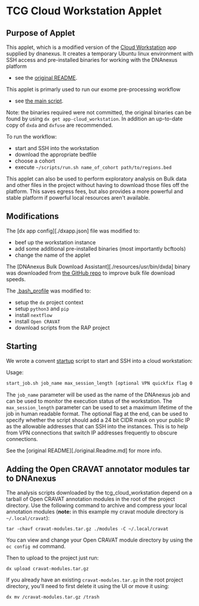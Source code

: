# TCG Cloud Workstation Applet

## Purpose of Applet

This applet, which is a modified version of the
[Cloud Workstation](https://documentation.dnanexus.com/developer/cloud-workstation)
app supplied by dnanexus. It creates a temporary Ubuntu linux environment with SSH access
and pre-installed binaries for working with the DNAnexus platform

- see the [original README](./original.Readme.md).

This applet is primarly used to run our exome pre-processing workflow

- see [the main script](../dx-applets/analysis_scripts/run.sh).

Note: the binaries required were not committed, the original binaries can be found by using `dx get app-cloud_workstation`.
In addition an up-to-date copy of `dxda` and `dxfuse` are recommended.

To run the workflow:

- start and SSH into the workstation
- download the appropriate bedfile
- choose a cohort
- execute `~/scripts/run.sh name_of_cohort path/to/regions.bed`

This applet can also be used to perform exploratory analysis on Bulk data and other files in the project
without having to download those files off the platform. This saves egress fees, but also provides
a more powerful and stable platform if powerful local resources aren't available.

## Modifications

The [dx app config][./dxapp.json] file was modified to:

- beef up the workstation instance
- add some additional pre-installed binaries (most importantly bcftools)
- change the name of the applet

The [DNAnexus Bulk Download Assistant][./resources/usr/bin/dxda] binary was downloaded from
[the GitHub repo](https://github.com/dnanexus/dxda) to improve bulk file download speeds.

The [.bash_profile](./resources/home/dnanexus/.bash_profile) was modified to:

- setup the `dx` project context
- setup `python3` and `pip`
- install `nextflow`
- install `Open CRAVAT`
- download scripts from the RAP project

## Starting

We wrote a convent [startup](./start_job.sh) script to start and SSH into a cloud workstation:

Usage:

```bash
start_job.sh job_name max_session_length [optional VPN quickfix flag 0 (disabled) or 1(enabled)]
```

The `job_name` parameter will be used as the name of the DNAnexus job and can be used to monitor
the execution status of the workstation. The `max_session_length` parameter can be used to set a
maximum lifetime of the job in human readable format. The optional flag at the end, can be used to
specify whether the script should add a 24 bit CIDR mask on your public IP as the allowable addresses
that can SSH into the instances. This is to help from VPN connections that switch IP addresses frequently
to obscure connections.

See the [original README][./original.Readme.md] for more info.

## Adding the Open CRAVAT annotator modules tar to DNAnexus

The analysis scripts downloaded by the tcg_cloud_workstation depend on a tarball of Open CRAVAT annotation modules
in the root of the project directory. Use the following command to archive and compress your local
annotation modules (**note:** in this example my cravat module directory is `~/.local/cravat`):

`tar -chavf cravat-modules.tar.gz ./modules -C ~/.local/cravat`

You can view and change your Open CRAVAT module directory by using the `oc config md` command.

Then to upload to the project just run:

`dx upload cravat-modules.tar.gz`

If you already have an existing `cravat-modules.tar.gz` in the root project directory,
you'll need to first delete it using the UI or move it using:

`dx mv /cravat-modules.tar.gz /trash`
